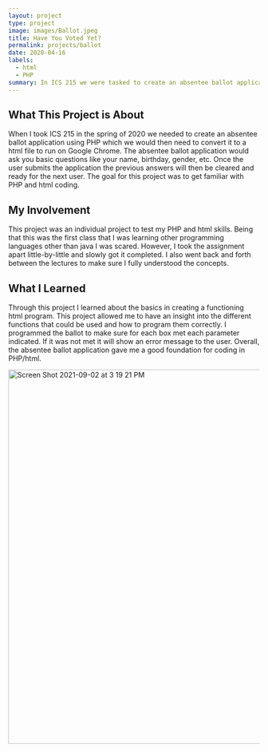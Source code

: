 ```yaml
---
layout: project
type: project
image: images/Ballot.jpeg
title: Have You Voted Yet?
permalink: projects/ballot
date: 2020-04-16
labels:
  - html
  - PHP
summary: In ICS 215 we were tasked to create an absentee ballot application that would be able to run on Google Chrome.
---
```


## What This Project is About

When I took ICS 215 in the spring of 2020 we needed to create an absentee ballot application using PHP which we would then need to convert it to a html file to run on Google Chrome. The absentee ballot application would ask you basic questions like your name, birthday, gender, etc. Once the user submits the application the previous answers will then be cleared and ready for the next user. The goal for this project was to get familiar with PHP and html coding. 

## My Involvement

This project was an individual project to test my PHP and html skills. Being that this was the first class that I was learning other programming languages other than java I was scared. However, I took the assignment apart little-by-little and slowly got it completed. I also went back and forth between the lectures to make sure I fully understood the concepts. 

## What I Learned

Through this project I learned about the basics in creating a functioning html program. This project allowed me to have an insight into the different functions that could be used and how to program them correctly. I programmed the ballot to make sure for each box met each parameter indicated. If it was not met it will show an error message to the user. Overall, the absentee ballot application gave me a good foundation for coding in PHP/html. 

<img width="750" alt="Screen Shot 2021-09-02 at 3 19 21 PM" src="https://user-images.githubusercontent.com/89947305/132256315-cf95c8b0-a7e2-40b6-9ec1-a86526cdb89e.png">


